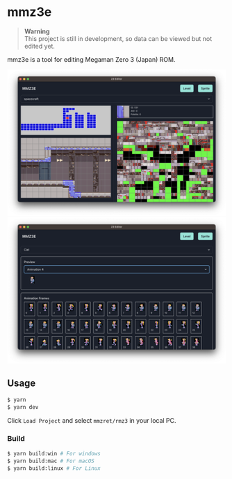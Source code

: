 # mmz3e

>**Warning**  
> This project is still in development, so data can be viewed but not edited yet.

mmz3e is a tool for editing Megaman Zero 3 (Japan) ROM.

<img src="./image/level_editor.png"/>

<img src="./image/sprite_editor.png"/>

## Usage

```bash
$ yarn
$ yarn dev
```

Click `Load Project` and select `mmzret/rmz3` in your local PC.

### Build

```bash
$ yarn build:win # For windows
$ yarn build:mac # For macOS
$ yarn build:linux # For Linux
```

